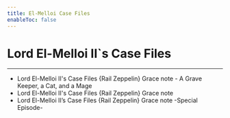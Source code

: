 ```yaml
---
title: El-Melloi Case Files
enableToc: false
---
```

# Lord El-Melloi II\`s Case Files
***

- Lord El-Melloi II's Case Files {Rail Zeppelin} Grace note - A Grave Keeper, a Cat, and a Mage
- Lord El-Melloi II's Case Files {Rail Zeppelin} Grace note
- Lord El-Melloi II’s Case Files {Rail Zeppelin} Grace note -Special Episode-